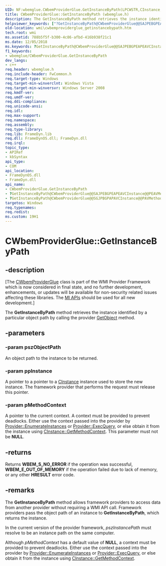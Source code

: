 ```yaml
---
UID: NF:wbemglue.CWbemProviderGlue.GetInstanceByPath(LPCWSTR,CInstance,MethodContext)~r1
title: CWbemProviderGlue::GetInstanceByPath (wbemglue.h)
description: The GetInstanceByPath method retrieves the instance identified by a particular object path by calling the provider GetObject method.
helpviewer_keywords: ["?GetInstanceByPath@CWbemProviderGlue@@SAJPEBGPEAPEAVCInstance@@PEAVMethodContext@@@Z","?GetInstanceByPath@CWbemProviderGlue@@SGJPBGPAPAVCInstance@@PAVMethodContext@@@Z","CWbemProviderGlue interface [Windows Management Instrumentation]","GetInstanceByPath method","CWbemProviderGlue.GetInstanceByPath","CWbemProviderGlue::GetInstanceByPath","GetInstanceByPath","GetInstanceByPath method [Windows Management Instrumentation]","GetInstanceByPath method [Windows Management Instrumentation]","CWbemProviderGlue interface","_hmm_cwbemproviderglue_getinstancebypath","wbemglue/CWbemProviderGlue::GetInstanceByPath","wmi.cwbemproviderglue_getinstancebypath"]
old-location: wmi\cwbemproviderglue_getinstancebypath.htm
tech.root: wmi
ms.assetid: 788b5f5f-b300-4c86-afbd-416b938f21c1
ms.date: 12/05/2018
ms.keywords: ?GetInstanceByPath@CWbemProviderGlue@@SAJPEBGPEAPEAVCInstance@@PEAVMethodContext@@@Z, ?GetInstanceByPath@CWbemProviderGlue@@SGJPBGPAPAVCInstance@@PAVMethodContext@@@Z, CWbemProviderGlue interface [Windows Management Instrumentation],GetInstanceByPath method, CWbemProviderGlue.GetInstanceByPath, CWbemProviderGlue::GetInstanceByPath, GetInstanceByPath, GetInstanceByPath method [Windows Management Instrumentation], GetInstanceByPath method [Windows Management Instrumentation],CWbemProviderGlue interface, _hmm_cwbemproviderglue_getinstancebypath, wbemglue/CWbemProviderGlue::GetInstanceByPath, wmi.cwbemproviderglue_getinstancebypath
f1_keywords:
- wbemglue/CWbemProviderGlue.GetInstanceByPath
dev_langs:
- c++
req.header: wbemglue.h
req.include-header: FwCommon.h
req.target-type: Windows
req.target-min-winverclnt: Windows Vista
req.target-min-winversvr: Windows Server 2008
req.kmdf-ver: 
req.umdf-ver: 
req.ddi-compliance: 
req.unicode-ansi: 
req.idl: 
req.max-support: 
req.namespace: 
req.assembly: 
req.type-library: 
req.lib: FrameDyn.lib
req.dll: FrameDynOS.dll; FrameDyn.dll
req.irql: 
topic_type:
- APIRef
- kbSyntax
api_type:
- COM
api_location:
- FrameDynOS.dll
- FrameDyn.dll
api_name:
- CWbemProviderGlue.GetInstanceByPath
- ?GetInstanceByPath@CWbemProviderGlue@@SAJPEBGPEAPEAVCInstance@@PEAVMethodContext@@@Z
- ?GetInstanceByPath@CWbemProviderGlue@@SGJPBGPAPAVCInstance@@PAVMethodContext@@@Z
targetos: Windows
req.typenames: 
req.redist: 
ms.custom: 19H1
---
```


# CWbemProviderGlue::GetInstanceByPath


## -description


<p class="CCE_Message">[The <a href="https://docs.microsoft.com/windows/desktop/api/wbemglue/nl-wbemglue-cwbemproviderglue">CWbemProviderGlue</a> class 
    is part of the WMI Provider Framework which is now considered in final state, and no further development, 
    enhancements, or updates will be available for non-security related issues affecting these libraries. The 
    <a href="https://docs.microsoft.com/previous-versions/windows/desktop/wmi_v2/windows-management-infrastructure">MI APIs</a> should be used for all new 
    development.]

The <b>GetInstanceByPath</b> method 
    retrieves the instance identified by a particular object path by calling the provider 
    <a href="https://docs.microsoft.com/windows/desktop/api/provider/nf-provider-provider-getobject(cinstance_long_cframeworkquery_)">GetObject</a> method.


## -parameters




### -param pszObjectPath

An object path to the instance to be returned.


### -param ppInstance

A pointer to a pointer to a <a href="https://docs.microsoft.com/windows/desktop/api/instance/nl-instance-cinstance">CInstance</a> instance used to 
      store the new instance. The framework provider that performs the request must release this pointer.


### -param pMethodContext

A pointer to the current context. A context must be provided to prevent deadlocks. Either use the context 
      passed into the provider by 
      <a href="https://docs.microsoft.com/windows/desktop/api/provider/nf-provider-provider-enumerateinstances">Provider::EnumerateInstances</a> or 
      <a href="https://docs.microsoft.com/windows/desktop/api/provider/nf-provider-provider-execquery">Provider::ExecQuery</a>, or else obtain it from the 
      instance using <a href="https://docs.microsoft.com/windows/desktop/api/instance/nf-instance-cinstance-getmethodcontext">CInstance::GetMethodContext</a>. 
      This parameter must not be <b>NULL</b>.


## -returns



Returns <b>WBEM_S_NO_ERROR</b> if the operation was successful, 
       <b>WBEM_E_OUT_OF_MEMORY</b> if the operation failed due to lack of memory, or any other 
       <b>HRESULT</b> error code.




## -remarks



The <b>GetInstanceByPath</b> method 
    allows framework providers to access data from another provider without requiring a WMI API call. Framework 
    providers pass the object path of an instance to 
    <b>GetInstanceByPath</b>, which returns the 
    instance.

In the current version of the provider framework, <i>pszInstancePath</i> must resolve to be 
    an instance path on the same computer.

Although <i>pMethodContext</i> has a default value of <b>NULL</b>, a 
    context must be provided to prevent deadlocks. Either use the context passed into the provider by 
    <a href="https://docs.microsoft.com/windows/desktop/api/provider/nf-provider-provider-enumerateinstances">Provider::EnumerateInstances</a> or 
    <a href="https://docs.microsoft.com/windows/desktop/api/provider/nf-provider-provider-execquery">Provider::ExecQuery</a>, or else obtain it from the 
    instance using 
    <a href="https://docs.microsoft.com/windows/desktop/api/instance/nf-instance-cinstance-getmethodcontext">CInstance::GetMethodContext</a>.



